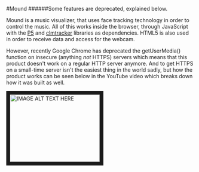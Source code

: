 #Mound
######Some features are deprecated, explained below.

Mound is a music visualizer, that uses face tracking technology in order to control the music. All of this works inside the browser, through JavaScript with the [P5](https://p5js.org/) and [clmtracker](https://github.com/auduno/clmtrackr) libraries as dependencies. HTML5 is also used in order to receive data and access for the webcam. 

However, recently Google Chrome has deprecated the getUserMedia() function on insecure (anything *not* HTTPS) servers which means that this product doesn't work on a regular HTTP server anymore. And to get HTTPS on a small-time server isn't the easiest thing in the world sadly, but how the product works can be seen below in the YouTube video which breaks down how it was built as well. 

<a href="http://www.youtube.com/watch?feature=player_embedded&v=YS1i2IGoFsc
" target="_blank"><img src="http://img.youtube.com/vi/YS1i2IGoFsc/0.jpg" 
alt="IMAGE ALT TEXT HERE" width="240" height="180" border="10" /></a>